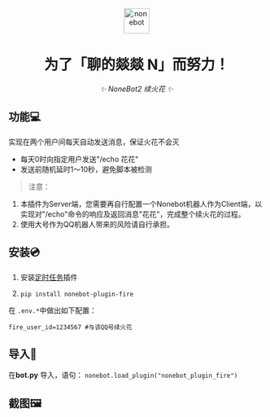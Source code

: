 <p align="center">
  <img src="http://cdn.moyusoldier.cloud/8B7C336065F6A936D01285E96EFA7BD2.png" width="50" height="50" alt="nonebot">
</p>


<div align="center">

# 为了「聊的燚燚 N」而努力！

_✨ NoneBot2 续火花 ✨_

</div>

## 功能💻
实现在两个用户间每天自动发送消息，保证火花不会灭

- 每天0时向指定用户发送"/echo 花花"
- 发送前随机延时1～10秒，避免脚本被检测

> 注意：
1. 本插件为Server端，您需要再自行配置一个Nonebot机器人作为Client端，以实现对"/echo"命令的响应及返回消息"花花"，完成整个续火花的过程。
2. 使用大号作为QQ机器人带来的风险请自行承担。


## 安装💿

1. 安装[定时任务](https://v2.nonebot.dev/docs/advanced/scheduler)插件

2. `pip install nonebot-plugin-fire`

在 `.env.*`中做出如下配置：

```
fire_user_id=1234567 #与该QQ号续火花
```

## 导入📲
在**bot.py** 导入，语句：
`nonebot.load_plugin("nonebot_plugin_fire")`

## 截图🖼

